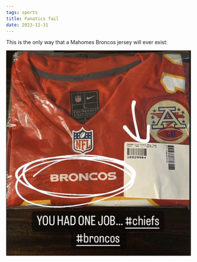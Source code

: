 ```yaml
---
tags: sports
title: Fanatics fail
date: 2023-12-31
---
```


This is the only way that a Mahomes Broncos jersey will ever exist:

![fanaticsfail](https://raw.githubusercontent.com/muneer78/muneer78.github.io/master/images/fanaticsfail.png)